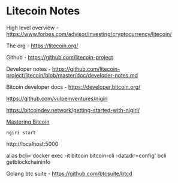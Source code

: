 # Litecoin Notes

High level overview - https://www.forbes.com/advisor/investing/cryptocurrency/litecoin/

The org - https://litecoin.org/

Github - https://github.com/litecoin-project

Developer notes - https://github.com/litecoin-project/litecoin/blob/master/doc/developer-notes.md

Bitcoin developer docs - https://developer.bitcoin.org/

https://github.com/vulpemventures/nigiri

https://bitcoindev.network/getting-started-with-nigiri/

[Mastering Bitcoin](https://github.com/bitcoinbook/bitcoinbook)

```
ngiri start
```

 http://localhost:5000


alias bcli='docker exec -it bitcoin bitcoin-cli -datadir=config'
bcli getblockchaininfo

Golang btc suite - https://github.com/btcsuite/btcd